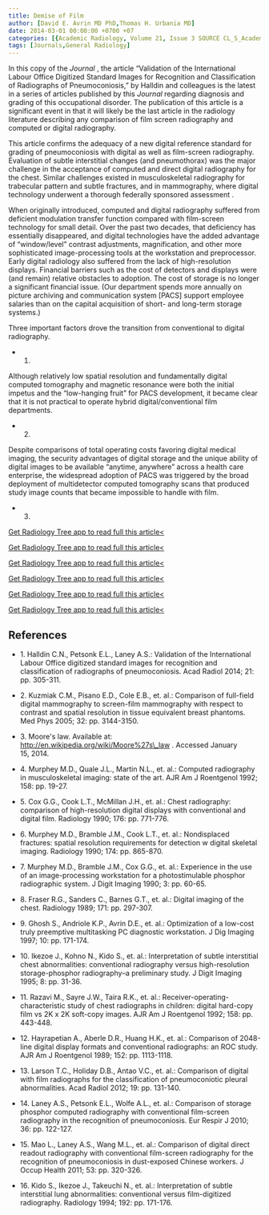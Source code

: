 ```yaml
---
title: Demise of Film
author: [David E. Avrin MD PhD,Thomas H. Urbania MD]
date: 2014-03-01 00:00:00 +0700 +07
categories: [{Academic Radiology, Volume 21, Issue 3 SOURCE CL_S_AcademicRadiologyVolume21Issue3 1}]
tags: [Journals,General Radiology]
---
```

In this copy of the _Journal_ , the article “Validation of the International Labour Office Digitized Standard Images for Recognition and Classification of Radiographs of Pneumoconiosis,” by Halldin and colleagues is the latest in a series of articles published by this _Journal_ regarding diagnosis and grading of this occupational disorder. The publication of this article is a significant event in that it will likely be the last article in the radiology literature describing any comparison of film screen radiography and computed or digital radiography.

This article confirms the adequacy of a new digital reference standard for grading of pneumoconiosis with digital as well as film-screen radiography. Evaluation of subtle interstitial changes (and pneumothorax) was the major challenge in the acceptance of computed and direct digital radiography for the chest. Similar challenges existed in musculoskeletal radiography for trabecular pattern and subtle fractures, and in mammography, where digital technology underwent a thorough federally sponsored assessment .

When originally introduced, computed and digital radiography suffered from deficient modulation transfer function compared with film-screen technology for small detail. Over the past two decades, that deficiency has essentially disappeared, and digital technologies have the added advantage of “window/level” contrast adjustments, magnification, and other more sophisticated image-processing tools at the workstation and preprocessor. Early digital radiology also suffered from the lack of high-resolution displays. Financial barriers such as the cost of detectors and displays were (and remain) relative obstacles to adoption. The cost of storage is no longer a significant financial issue. (Our department spends more annually on picture archiving and communication system \[PACS\] support employee salaries than on the capital acquisition of short- and long-term storage systems.)

Three important factors drove the transition from conventional to digital radiography.

- 1.
Although relatively low spatial resolution and fundamentally digital computed tomography and magnetic resonance were both the initial impetus and the “low-hanging fruit” for PACS development, it became clear that it is not practical to operate hybrid digital/conventional film departments.

- 2.
Despite comparisons of total operating costs favoring digital medical imaging, the security advantages of digital storage and the unique ability of digital images to be available “anytime, anywhere” across a health care enterprise, the widespread adoption of PACS was triggered by the broad deployment of multidetector computed tomography scans that produced study image counts that became impossible to handle with film.

- 3.
[Get Radiology Tree app to read full this article<](https://clinicalpub.com/app)


[Get Radiology Tree app to read full this article<](https://clinicalpub.com/app)

[Get Radiology Tree app to read full this article<](https://clinicalpub.com/app)

[Get Radiology Tree app to read full this article<](https://clinicalpub.com/app)

[Get Radiology Tree app to read full this article<](https://clinicalpub.com/app)

[Get Radiology Tree app to read full this article<](https://clinicalpub.com/app)

## References

- 1\. Halldin C.N., Petsonk E.L., Laney A.S.: Validation of the International Labour Office digitized standard images for recognition and classification of radiographs of pneumoconiosis. Acad Radiol 2014; 21: pp. 305-311.


- 2\. Kuzmiak C.M., Pisano E.D., Cole E.B., et. al.: Comparison of full-field digital mammography to screen-film mammography with respect to contrast and spatial resolution in tissue equivalent breast phantoms. Med Phys 2005; 32: pp. 3144-3150.


- 3\.  Moore's law. Available at:  http://en.wikipedia.org/wiki/Moore%27s\_law  . Accessed January 15, 2014.


- 4\. Murphey M.D., Quale J.L., Martin N.L., et. al.: Computed radiography in musculoskeletal imaging: state of the art. AJR Am J Roentgenol 1992; 158: pp. 19-27.


- 5\. Cox G.G., Cook L.T., McMillan J.H., et. al.: Chest radiography: comparison of high-resolution digital displays with conventional and digital film. Radiology 1990; 176: pp. 771-776.


- 6\. Murphey M.D., Bramble J.M., Cook L.T., et. al.: Nondisplaced fractures: spatial resolution requirements for detection w digital skeletal imaging. Radiology 1990; 174: pp. 865-870.


- 7\. Murphey M.D., Bramble J.M., Cox G.G., et. al.: Experience in the use of an image-processing workstation for a photostimulable phosphor radiographic system. J Digit Imaging 1990; 3: pp. 60-65.


- 8\. Fraser R.G., Sanders C., Barnes G.T., et. al.: Digital imaging of the chest. Radiology 1989; 171: pp. 297-307.


- 9\. Ghosh S., Andriole K.P., Avrin D.E., et. al.: Optimization of a low-cost truly preemptive multitasking PC diagnostic workstation. J Dig Imaging 1997; 10: pp. 171-174.


- 10\. Ikezoe J., Kohno N., Kido S., et. al.: Interpretation of subtle interstitial chest abnormalities: conventional radiography versus high-resolution storage-phosphor radiography–a preliminary study. J Digit Imaging 1995; 8: pp. 31-36.


- 11\. Razavi M., Sayre J.W., Taira R.K., et. al.: Receiver-operating-characteristic study of chest radiographs in children: digital hard-copy film vs 2K x 2K soft-copy images. AJR Am J Roentgenol 1992; 158: pp. 443-448.


- 12\. Hayrapetian A., Aberle D.R., Huang H.K., et. al.: Comparison of 2048-line digital display formats and conventional radiographs: an ROC study. AJR Am J Roentgenol 1989; 152: pp. 1113-1118.


- 13\. Larson T.C., Holiday D.B., Antao V.C., et. al.: Comparison of digital with film radiographs for the classification of pneumoconiotic pleural abnormalities. Acad Radiol 2012; 19: pp. 131-140.


- 14\. Laney A.S., Petsonk E.L., Wolfe A.L., et. al.: Comparison of storage phosphor computed radiography with conventional film-screen radiography in the recognition of pneumoconiosis. Eur Respir J 2010; 36: pp. 122-127.


- 15\. Mao L., Laney A.S., Wang M.L., et. al.: Comparison of digital direct readout radiography with conventional film-screen radiography for the recognition of pneumoconiosis in dust-exposed Chinese workers. J Occup Health 2011; 53: pp. 320-326.


- 16\. Kido S., Ikezoe J., Takeuchi N., et. al.: Interpretation of subtle interstitial lung abnormalities: conventional versus film-digitized radiography. Radiology 1994; 192: pp. 171-176.